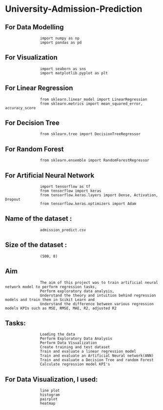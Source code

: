 # University-Admission-Prediction

## For Data Modelling  
                    import numpy as np
                    import pandas as pd

## For Visualization 
                    import seaborn as sns 
                    import matplotlib.pyplot as plt 

## For Linear Regression
                    from sklearn.linear_model import LinearRegression
                    from sklearn.metrics import mean_squared_error, accuracy_score

## For Decision Tree
                    from sklearn.tree import DecisionTreeRegressor
                    
## For Random Forest
                    from sklearn.ensemble import RandomForestRegressor

## For Artificial Neural Network
                    import tensorflow as tf
                    from tensorflow import keras
                    from tensorflow.keras.layers import Dense, Activation, Dropout
                    from tensorflow.keras.optimizers import Adam
                  
## Name of the dataset : 
                    admission_predict.csv

## Size of the dataset : 
                    (500, 8)

## Aim
                    The aim of this project was to train artificial neural network model to perform regression tasks,
                    Perform exploratory data analysis,
                    Understand the theory and intuition behind regression models and train them in Scikit Learn and 
                    Understand the difference between various regression models KPIs such as MSE, RMSE, MAE, R2, adjusted R2

## Tasks:
                    Loading the data
                    Perform Exploratory Data Analysis
                    Perform Data Visualization
                    Create training and test dataset
                    Train and evaluate a linear regression model
                    Train and evaluate an Artificial Neural network(ANN)
                    Train and evaluate a Decision Tree and random Forest
                    Calculate regression model KPI's

## For Data Visualization, I used:
                    line plot
                    histogram
                    pairplot
                    heatmap
